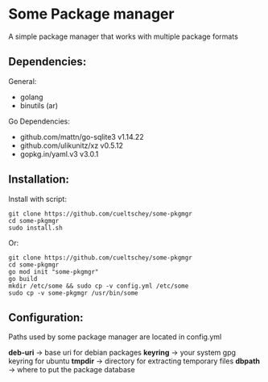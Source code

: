 # Some Package manager
A simple package manager that works with multiple package formats

## Dependencies:

General:
* golang
* binutils (ar)

Go Dependencies:
* github.com/mattn/go-sqlite3 v1.14.22
* github.com/ulikunitz/xz v0.5.12
* gopkg.in/yaml.v3 v3.0.1

## Installation:

Install with script:
```
git clone https://github.com/cueltschey/some-pkgmgr
cd some-pkgmgr
sudo install.sh
```
Or:
```
git clone https://github.com/cueltschey/some-pkgmgr
cd some-pkgmgr
go mod init "some-pkgmgr"
go build
mkdir /etc/some && sudo cp -v config.yml /etc/some
sudo cp -v some-pkgmgr /usr/bin/some
```

## Configuration:

Paths used by some package manager are located in config.yml

**deb-uri** -> base uri for debian packages
**keyring** -> your system gpg keyring for ubuntu
**tmpdir** -> directory for extracting temporary files
**dbpath** -> where to put the package database


